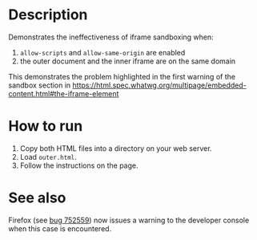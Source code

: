 # Description

Demonstrates the ineffectiveness of iframe sandboxing when:

1. `allow-scripts` and `allow-same-origin` are enabled
2. the outer document and the inner iframe are on the same domain

This demonstrates the problem highlighted in the first warning of the
sandbox section in https://html.spec.whatwg.org/multipage/embedded-content.html#the-iframe-element

# How to run

1. Copy both HTML files into a directory on your web server.
2. Load `outer.html`.
3. Follow the instructions on the page.

# See also

Firefox (see [bug 752559](https://bugzilla.mozilla.org/show_bug.cgi?id=752559)) now issues
a warning to the developer console when this case is encountered.
